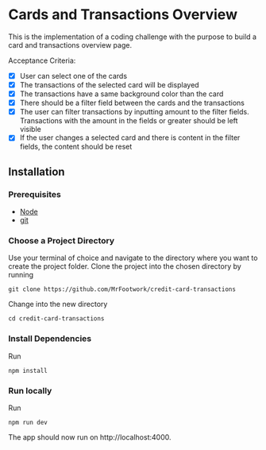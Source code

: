 # Cards and Transactions Overview
This is the implementation of a coding challenge with the purpose to build a card and transactions overview page.

Acceptance Criteria:

- [x] User can select one of the cards
- [x] The transactions of the selected card will be displayed
- [x] The transactions have a same background color than the card
- [x] There should be a filter field between the cards and the transactions
- [x] The user can filter transactions by inputting amount to the filter fields. Transactions with the amount in the fields or greater should be left visible
- [x] If the user changes a selected card and there is content in the filter fields, the content should be reset

## Installation
### Prerequisites
- [Node](https://nodejs.org/en/download/)
- [git](https://git-scm.com/downloads)

### Choose a Project Directory
Use your terminal of choice and navigate to the directory where you want to create the project folder. Clone the project into the chosen directory by running
```shell
git clone https://github.com/MrFootwork/credit-card-transactions
```
Change into the new directory
```shell
cd credit-card-transactions
```
### Install Dependencies
Run
```shell
npm install
```
### Run locally
Run
```shell
npm run dev
```
The app should now run on http://localhost:4000.